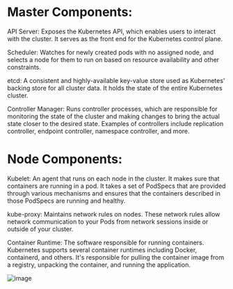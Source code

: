 # Master Components:

API Server: Exposes the Kubernetes API, which enables users to interact with the cluster. It serves as the front end for the Kubernetes control plane.

Scheduler: Watches for newly created pods with no assigned node, and selects a node for them to run on based on resource availability and other constraints.

etcd: A consistent and highly-available key-value store used as Kubernetes' backing store for all cluster data. It holds the state of the entire Kubernetes cluster.

Controller Manager: Runs controller processes, which are responsible for monitoring the state of the cluster and making changes to bring the actual state closer to the desired state. Examples of controllers include replication controller, endpoint controller, namespace controller, and more.


# Node Components:

Kubelet: An agent that runs on each node in the cluster. It makes sure that containers are running in a pod. It takes a set of PodSpecs that are provided through various mechanisms and ensures that the containers described in those PodSpecs are running and healthy.

kube-proxy: Maintains network rules on nodes. These network rules allow network communication to your Pods from network sessions inside or outside of your cluster.

Container Runtime: The software responsible for running containers. Kubernetes supports several container runtimes including Docker, containerd, and others. It's responsible for pulling the container image from a registry, unpacking the container, and running the application.

![image](https://github.com/devops-manitechy/components-in-a-Kubernetes-architecture/assets/70797344/f87cafcf-d705-42bd-aa0e-caff4ccb6dbc)

